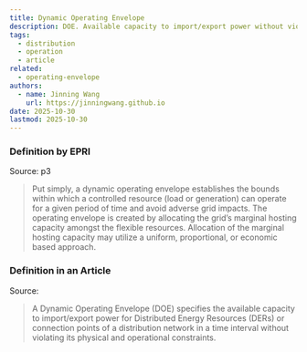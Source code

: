 ```yaml
---
title: Dynamic Operating Envelope
description: DOE. Available capacity to import/export power without violating constraints.
tags:
  - distribution
  - operation
  - article
related:
  - operating-envelope
authors:
  - name: Jinning Wang
    url: https://jinningwang.github.io
date: 2025-10-30
lastmod: 2025-10-30
---
```


### Definition by EPRI

Source: <d-cite key="epri2022operatingenvelopes"></d-cite> p3

> Put simply, a dynamic operating envelope establishes the bounds within which a controlled resource (load or generation) can
> operate for a given period of time and avoid adverse grid impacts.
> The operating envelope is created by allocating the grid’s marginal hosting capacity amongst the flexible resources.
> Allocation of the marginal hosting capacity may utilize a uniform, proportional, or economic based approach.

### Definition in an Article

Source: <d-cite key="alam2024dynamicenvelopes"></d-cite>

> A Dynamic Operating Envelope (DOE) specifies the available capacity to import/export power for Distributed Energy Resources (DERs)
> or connection points of a distribution network in a time interval without violating its physical and operational constraints.
